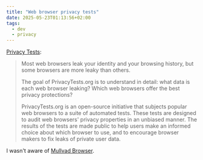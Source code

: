```yaml
---
title: "Web browser privacy tests"
date: 2025-05-23T01:13:56+02:00
tags:
  - dev
  - privacy
---
```


[Privacy Tests](https://privacytests.org/):

> Most web browsers leak your identity and your browsing history, but some
> browsers are more leaky than others.
>
> The goal of PrivacyTests.org is to understand in detail: what data is each web
> browser leaking? Which web browsers offer the best privacy protections?
>
> PrivacyTests.org is an open-source initiative that subjects popular web
> browsers to a suite of automated tests. These tests are designed to audit web
> browsers' privacy properties in an unbiased manner. The results of the tests
> are made public to help users make an informed choice about which browser to
> use, and to encourage browser makers to fix leaks of private user data.

I wasn't aware of [Mullvad Browser](https://mullvad.net/en/browser).
